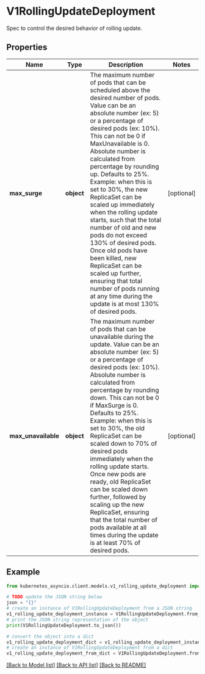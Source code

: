 # V1RollingUpdateDeployment

Spec to control the desired behavior of rolling update.

## Properties

Name | Type | Description | Notes
------------ | ------------- | ------------- | -------------
**max_surge** | **object** | The maximum number of pods that can be scheduled above the desired number of pods. Value can be an absolute number (ex: 5) or a percentage of desired pods (ex: 10%). This can not be 0 if MaxUnavailable is 0. Absolute number is calculated from percentage by rounding up. Defaults to 25%. Example: when this is set to 30%, the new ReplicaSet can be scaled up immediately when the rolling update starts, such that the total number of old and new pods do not exceed 130% of desired pods. Once old pods have been killed, new ReplicaSet can be scaled up further, ensuring that total number of pods running at any time during the update is at most 130% of desired pods. | [optional] 
**max_unavailable** | **object** | The maximum number of pods that can be unavailable during the update. Value can be an absolute number (ex: 5) or a percentage of desired pods (ex: 10%). Absolute number is calculated from percentage by rounding down. This can not be 0 if MaxSurge is 0. Defaults to 25%. Example: when this is set to 30%, the old ReplicaSet can be scaled down to 70% of desired pods immediately when the rolling update starts. Once new pods are ready, old ReplicaSet can be scaled down further, followed by scaling up the new ReplicaSet, ensuring that the total number of pods available at all times during the update is at least 70% of desired pods. | [optional] 

## Example

```python
from kubernetes_asyncio.client.models.v1_rolling_update_deployment import V1RollingUpdateDeployment

# TODO update the JSON string below
json = "{}"
# create an instance of V1RollingUpdateDeployment from a JSON string
v1_rolling_update_deployment_instance = V1RollingUpdateDeployment.from_json(json)
# print the JSON string representation of the object
print(V1RollingUpdateDeployment.to_json())

# convert the object into a dict
v1_rolling_update_deployment_dict = v1_rolling_update_deployment_instance.to_dict()
# create an instance of V1RollingUpdateDeployment from a dict
v1_rolling_update_deployment_from_dict = V1RollingUpdateDeployment.from_dict(v1_rolling_update_deployment_dict)
```
[[Back to Model list]](../README.md#documentation-for-models) [[Back to API list]](../README.md#documentation-for-api-endpoints) [[Back to README]](../README.md)


